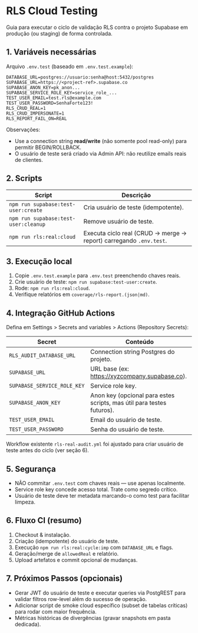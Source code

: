 # RLS Cloud Testing

Guia para executar o ciclo de validação RLS contra o projeto Supabase em produção (ou staging) de forma controlada.

## 1. Variáveis necessárias

Arquivo `.env.test` (baseado em `.env.test.example`):

```
DATABASE_URL=postgres://usuario:senha@host:5432/postgres
SUPABASE_URL=https://<project-ref>.supabase.co
SUPABASE_ANON_KEY=pk_anon...
SUPABASE_SERVICE_ROLE_KEY=service_role_...
TEST_USER_EMAIL=test.rls@example.com
TEST_USER_PASSWORD=SenhaForte123!
RLS_CRUD_REAL=1
RLS_CRUD_IMPERSONATE=1
RLS_REPORT_FAIL_ON=REAL
```

Observações:

- Use a connection string **read/write** (não somente pool read-only) para permitir BEGIN/ROLLBACK.
- O usuário de teste será criado via Admin API: não reutilize emails reais de clientes.

## 2. Scripts

| Script                               | Descrição                                                            |
| ------------------------------------ | -------------------------------------------------------------------- |
| `npm run supabase:test-user:create`  | Cria usuário de teste (idempotente).                                 |
| `npm run supabase:test-user:cleanup` | Remove usuário de teste.                                             |
| `npm run rls:real:cloud`             | Executa ciclo real (CRUD -> merge -> report) carregando `.env.test`. |

## 3. Execução local

1. Copie `.env.test.example` para `.env.test` preenchendo chaves reais.
2. Crie usuário de teste: `npm run supabase:test-user:create`.
3. Rode: `npm run rls:real:cloud`.
4. Verifique relatórios em `coverage/rls-report.(json|md)`.

## 4. Integração GitHub Actions

Defina em Settings > Secrets and variables > Actions (Repository Secrets):

| Secret                      | Conteúdo                                                              |
| --------------------------- | --------------------------------------------------------------------- |
| `RLS_AUDIT_DATABASE_URL`    | Connection string Postgres do projeto.                                |
| `SUPABASE_URL`              | URL base (ex: https://xyzcompany.supabase.co).                        |
| `SUPABASE_SERVICE_ROLE_KEY` | Service role key.                                                     |
| `SUPABASE_ANON_KEY`         | Anon key (opcional para estes scripts, mas útil para testes futuros). |
| `TEST_USER_EMAIL`           | Email do usuário de teste.                                            |
| `TEST_USER_PASSWORD`        | Senha do usuário de teste.                                            |

Workflow existente `rls-real-audit.yml` foi ajustado para criar usuário de teste antes do ciclo (ver seção 6).

## 5. Segurança

- NÃO commitar `.env.test` com chaves reais — use apenas localmente.
- Service role key concede acesso total. Trate como segredo crítico.
- Usuário de teste deve ter metadata marcando-o como test para facilitar limpeza.

## 6. Fluxo CI (resumo)

1. Checkout & instalação.
2. Criação (idempotente) do usuário de teste.
3. Execução `npm run rls:real:cycle:imp` com `DATABASE_URL` e flags.
4. Geração/merge de `allowedReal` e relatório.
5. Upload artefatos e commit opcional de mudanças.

## 7. Próximos Passos (opcionais)

- Gerar JWT do usuário de teste e executar queries via PostgREST para validar filtros row-level além do sucesso de operação.
- Adicionar script de smoke cloud específico (subset de tabelas críticas) para rodar com maior frequência.
- Métricas históricas de divergências (gravar snapshots em pasta dedicada).
